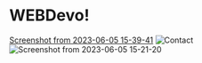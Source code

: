 # WEBDevo!
[Screenshot from 2023-06-05 15-39-41](https://github.com/KAnnAN-M-D/KAnnAN-M-D.github.io/assets/133194783/469d04a6-126e-4865-a5fa-8ba9da1ebe91)
![Contact](https://github.com/KAnnAN-M-D/KAnnAN-M-D.github.io/assets/133194783/87328d2d-fa24-4f6d-9a70-51a4ca27d9e3)
![Screenshot from 2023-06-05 15-21-20](https://github.com/KAnnAN-M-D/KAnnAN-M-D.github.io/assets/133194783/145b07fb-d95a-429f-8358-abf79bdaf779)
